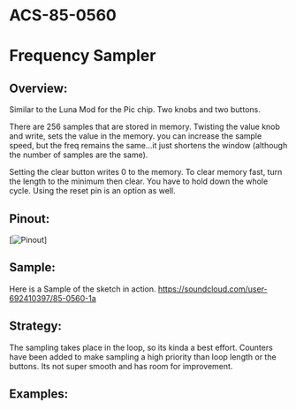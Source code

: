 # ACS-85-0560
Frequency Sampler
==============

## Overview:
Similar to the Luna Mod for the Pic chip.
Two knobs and two buttons.

There are 256 samples that are stored in memory.  Twisting the value knob and write, sets the value in the memory.
you can  increase the sample speed, but the freq remains the same...it just shortens the window (although the 
number of samples are the same).

Setting the clear button writes 0 to the memory.  To clear memory fast, turn the length to the minimum then clear.  You have to hold
down the whole cycle.  Using the reset pin is an option as well.




## Pinout:
[![Pinout](https://github.com/robstave/ArduinoComponentSketches/blob/master/ACS-85%20ATTiny85%20sketches/ACS-85-0560/images/ACS-85-0560.png)] 

## Sample:

Here is a Sample of the sketch in action.
https://soundcloud.com/user-692410397/85-0560-1a

 
 
## Strategy:
 
 The sampling takes place in the loop, so its kinda a best effort.  Counters have been added to 
 make sampling a high priority than loop length or the buttons.  Its not super smooth and has room for improvement.

## Examples:

 
